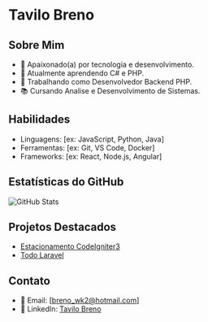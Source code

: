 # Tavilo Breno

## Sobre Mim
- 🚀 Apaixonado(a) por tecnologia e desenvolvimento.
- 🌱 Atualmente aprendendo C# e PHP.
- 💼 Trabalhando como Desenvolvedor Backend PHP.
- 📚 Cursando Analise e Desenvolvimento de Sistemas.

## Habilidades
- Linguagens: [ex: JavaScript, Python, Java]
- Ferramentas: [ex: Git, VS Code, Docker]
- Frameworks: [ex: React, Node.js, Angular]

## Estatísticas do GitHub
![GitHub Stats](https://github-readme-stats.vercel.app/api?username=TaviloBreno&show_icons=true&theme=dark)

## Projetos Destacados
- [Estacionamento CodeIgniter3](https://github.com/TaviloBreno/estacionamento_codeigniter3)
- [Todo Laravel](https://github.com/TaviloBreno/todo-laravel)

## Contato
- 📧 Email: [breno_wk2@hotmail.com]
- 💼 LinkedIn: [Tavilo Breno](https://www.linkedin.com/in/tavilo-breno/)